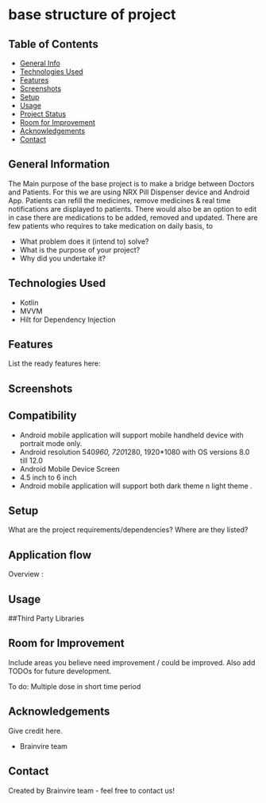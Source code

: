 # base structure of project 

## Table of Contents

* [General Info](#general-information)
* [Technologies Used](#technologies-used)
* [Features](#features)
* [Screenshots](#screenshots)
* [Setup](#setup)
* [Usage](#usage)
* [Project Status](#project-status)
* [Room for Improvement](#room-for-improvement)
* [Acknowledgements](#acknowledgements)
* [Contact](#contact)

<!-- * [License](#license) -->

## General Information

The Main purpose of the base project is to make a bridge between Doctors and Patients. For this we are
using NRX Pill Dispenser device and Android App. Patients can refill the medicines, remove medicines
& real time notifications are displayed to patients. There would also be an option to edit in case
there are medications to be added, removed and updated. There are few patients who requires to take
medication on daily basis, to

- What problem does it (intend to) solve?
- What is the purpose of your project?
- Why did you undertake it?

## Technologies Used

- Kotlin
- MVVM
- Hilt for Dependency Injection

## Features

List the ready features here:



## Screenshots

## Compatibility

- Android mobile application will support mobile handheld device with portrait mode only.
- Android resolution 540*960, 720*1280, 1920*1080 with OS versions 8.0 till 12.0
- Android Mobile Device Screen
- 4.5 inch to 6 inch
- Android mobile application will support both dark theme n light theme .

## Setup

What are the project requirements/dependencies? Where are they listed?


## Application flow

Overview :

## Usage


##Third Party Libraries 


## Room for Improvement

Include areas you believe need improvement / could be improved. Also add TODOs for future
development.

To do:
Multiple dose in short time period

## Acknowledgements

Give credit here.

- Brainvire team

## Contact

Created by Brainvire team - feel free to contact us!

<!-- Optional -->
<!-- ## License -->
<!-- This project is open source and available under the [... License](). -->

